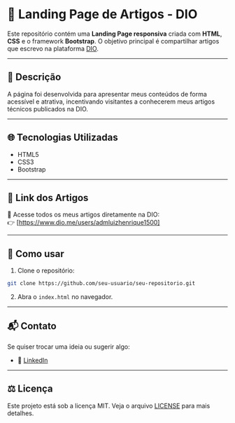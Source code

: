 # 🚀 Landing Page de Artigos - DIO

Este repositório contém uma **Landing Page responsiva** criada com **HTML**, **CSS** e o framework **Bootstrap**. O objetivo principal é compartilhar artigos que escrevo na plataforma [DIO](https://www.dio.me/sign-up?ref=AF09NCKTFOJE).

---

## 📝 Descrição

A página foi desenvolvida para apresentar meus conteúdos de forma acessível e atrativa, incentivando visitantes a conhecerem meus artigos técnicos publicados na DIO.

---

## 🌐 Tecnologias Utilizadas

- HTML5
- CSS3
- Bootstrap 

---


## 📎 Link dos Artigos

🔗 Acesse todos os meus artigos diretamente na DIO:  
👉 [https://www.dio.me/users/admluizhenrique1500]

---


## 📁 Como usar

1. Clone o repositório:
```bash
git clone https://github.com/seu-usuario/seu-repositorio.git
```

2. Abra o `index.html` no navegador.

---

## 📬 Contato

Se quiser trocar uma ideia ou sugerir algo:
- 💼 [LinkedIn](https://www.linkedin.com/in/adm-luiz-henrique-fc)

---

## ⚖️ Licença

Este projeto está sob a licença MIT. Veja o arquivo [LICENSE](LICENSE) para mais detalhes.

